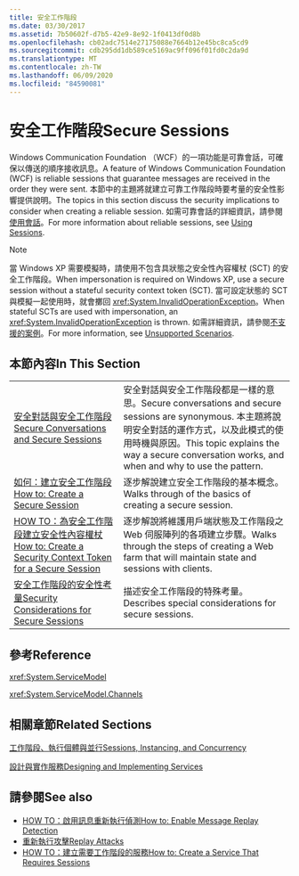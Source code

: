 ```yaml
---
title: 安全工作階段
ms.date: 03/30/2017
ms.assetid: 7b50602f-d7b5-42e9-8e92-1f0413df0d8b
ms.openlocfilehash: cb02adc7514e27175088e7664b12e45bc8ca5cd9
ms.sourcegitcommit: cdb295dd1db589ce5169ac9ff096f01fd0c2da9d
ms.translationtype: MT
ms.contentlocale: zh-TW
ms.lasthandoff: 06/09/2020
ms.locfileid: "84590081"
---
```

# <a name="secure-sessions"></a><span data-ttu-id="7781c-102">安全工作階段</span><span class="sxs-lookup"><span data-stu-id="7781c-102">Secure Sessions</span></span>
<span data-ttu-id="7781c-103">Windows Communication Foundation （WCF）的一項功能是可靠會話，可確保以傳送的順序接收訊息。</span><span class="sxs-lookup"><span data-stu-id="7781c-103">A feature of Windows Communication Foundation (WCF) is reliable sessions that guarantee messages are received in the order they were sent.</span></span> <span data-ttu-id="7781c-104">本節中的主題將就建立可靠工作階段時要考量的安全性影響提供說明。</span><span class="sxs-lookup"><span data-stu-id="7781c-104">The topics in this section discuss the security implications to consider when creating a reliable session.</span></span> <span data-ttu-id="7781c-105">如需可靠會話的詳細資訊，請參閱[使用會話](../using-sessions.md)。</span><span class="sxs-lookup"><span data-stu-id="7781c-105">For more information about reliable sessions, see [Using Sessions](../using-sessions.md).</span></span>  
  
> [!NOTE]
> <span data-ttu-id="7781c-106">當 Windows XP 需要模擬時，請使用不包含具狀態之安全性內容權杖 (SCT) 的安全工作階段。</span><span class="sxs-lookup"><span data-stu-id="7781c-106">When impersonation is required on Windows XP, use a secure session without a stateful security context token (SCT).</span></span> <span data-ttu-id="7781c-107">當可設定狀態的 SCT 與模擬一起使用時，就會擲回 <xref:System.InvalidOperationException>。</span><span class="sxs-lookup"><span data-stu-id="7781c-107">When stateful SCTs are used with impersonation, an <xref:System.InvalidOperationException> is thrown.</span></span> <span data-ttu-id="7781c-108">如需詳細資訊，請參閱[不支援的案例](unsupported-scenarios.md)。</span><span class="sxs-lookup"><span data-stu-id="7781c-108">For more information, see [Unsupported Scenarios](unsupported-scenarios.md).</span></span>  
  
## <a name="in-this-section"></a><span data-ttu-id="7781c-109">本節內容</span><span class="sxs-lookup"><span data-stu-id="7781c-109">In This Section</span></span>  
  
|||  
|-|-|  
|[<span data-ttu-id="7781c-110">安全對話與安全工作階段</span><span class="sxs-lookup"><span data-stu-id="7781c-110">Secure Conversations and Secure Sessions</span></span>](secure-conversations-and-secure-sessions.md)|<span data-ttu-id="7781c-111">安全對話與安全工作階段都是一樣的意思。</span><span class="sxs-lookup"><span data-stu-id="7781c-111">Secure conversations and secure sessions are synonymous.</span></span> <span data-ttu-id="7781c-112">本主題將說明安全對話的運作方式，以及此模式的使用時機與原因。</span><span class="sxs-lookup"><span data-stu-id="7781c-112">This topic explains the way a secure conversation works, and when and why to use the pattern.</span></span>|  
|[<span data-ttu-id="7781c-113">如何：建立安全工作階段</span><span class="sxs-lookup"><span data-stu-id="7781c-113">How to: Create a Secure Session</span></span>](how-to-create-a-secure-session.md)|<span data-ttu-id="7781c-114">逐步解說建立安全工作階段的基本概念。</span><span class="sxs-lookup"><span data-stu-id="7781c-114">Walks through of the basics of creating a secure session.</span></span>|  
|[<span data-ttu-id="7781c-115">HOW TO：為安全工作階段建立安全性內容權杖</span><span class="sxs-lookup"><span data-stu-id="7781c-115">How to: Create a Security Context Token for a Secure Session</span></span>](how-to-create-a-security-context-token-for-a-secure-session.md)|<span data-ttu-id="7781c-116">逐步解說將維護用戶端狀態及工作階段之 Web 伺服陣列的各項建立步驟。</span><span class="sxs-lookup"><span data-stu-id="7781c-116">Walks through the steps of creating a Web farm that will maintain state and sessions with clients.</span></span>|  
|[<span data-ttu-id="7781c-117">安全工作階段的安全性考量</span><span class="sxs-lookup"><span data-stu-id="7781c-117">Security Considerations for Secure Sessions</span></span>](security-considerations-for-secure-sessions.md)|<span data-ttu-id="7781c-118">描述安全工作階段的特殊考量。</span><span class="sxs-lookup"><span data-stu-id="7781c-118">Describes special considerations for secure sessions.</span></span>|  
  
## <a name="reference"></a><span data-ttu-id="7781c-119">參考</span><span class="sxs-lookup"><span data-stu-id="7781c-119">Reference</span></span>  
 <xref:System.ServiceModel>  
  
 <xref:System.ServiceModel.Channels>  
  
## <a name="related-sections"></a><span data-ttu-id="7781c-120">相關章節</span><span class="sxs-lookup"><span data-stu-id="7781c-120">Related Sections</span></span>  
 [<span data-ttu-id="7781c-121">工作階段、執行個體與並行</span><span class="sxs-lookup"><span data-stu-id="7781c-121">Sessions, Instancing, and Concurrency</span></span>](sessions-instancing-and-concurrency.md)  
  
 [<span data-ttu-id="7781c-122">設計與實作服務</span><span class="sxs-lookup"><span data-stu-id="7781c-122">Designing and Implementing Services</span></span>](../designing-and-implementing-services.md)  
  
## <a name="see-also"></a><span data-ttu-id="7781c-123">請參閱</span><span class="sxs-lookup"><span data-stu-id="7781c-123">See also</span></span>

- [<span data-ttu-id="7781c-124">HOW TO：啟用訊息重新執行偵測</span><span class="sxs-lookup"><span data-stu-id="7781c-124">How to: Enable Message Replay Detection</span></span>](how-to-enable-message-replay-detection.md)
- [<span data-ttu-id="7781c-125">重新執行攻擊</span><span class="sxs-lookup"><span data-stu-id="7781c-125">Replay Attacks</span></span>](replay-attacks.md)
- [<span data-ttu-id="7781c-126">HOW TO：建立需要工作階段的服務</span><span class="sxs-lookup"><span data-stu-id="7781c-126">How to: Create a Service That Requires Sessions</span></span>](how-to-create-a-service-that-requires-sessions.md)
